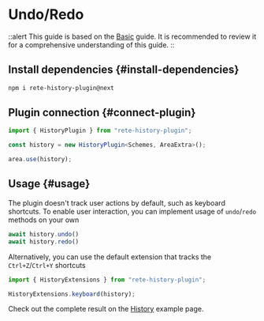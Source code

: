 # Undo/Redo

::alert
This guide is based on the [Basic](/docs/guides/basic) guide. It is recommended to review it for a comprehensive understanding of this guide.
::

## Install dependencies {#install-dependencies}

```bash
npm i rete-history-plugin@next
```

## Plugin connection {#connect-plugin}

```ts
import { HistoryPlugin } from "rete-history-plugin";

const history = new HistoryPlugin<Schemes, AreaExtra>();

area.use(history);
```

## Usage {#usage}

The plugin doesn't track user actions by default, such as keyboard shortcuts. To enable user interaction, you can implement usage of `undo`/`redo` methods on your own

```ts
await history.undo()
await history.redo()
```

Alternatively, you can use the default extension that tracks the `Ctrl+Z`/`Ctrl+Y` shortcuts

```ts
import { HistoryExtensions } from "rete-history-plugin";

HistoryExtensions.keyboard(history);
```

Check out the complete result on the [History](/examples/history) example page.

